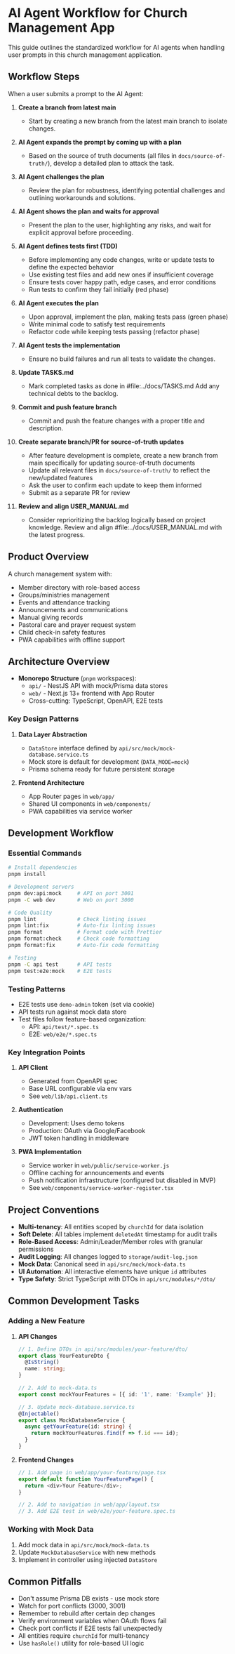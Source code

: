 # AI Agent Workflow for Church Management App

This guide outlines the standardized workflow for AI agents when handling user prompts in this church management application.

## Workflow Steps

When a user submits a prompt to the AI Agent:

1. **Create a branch from latest main**
   - Start by creating a new branch from the latest main branch to isolate changes.

2. **AI Agent expands the prompt by coming up with a plan**
   - Based on the source of truth documents (all files in `docs/source-of-truth/`), develop a detailed plan to attack the task.

3. **AI Agent challenges the plan**
   - Review the plan for robustness, identifying potential challenges and outlining workarounds and solutions.

4. **AI Agent shows the plan and waits for approval**
   - Present the plan to the user, highlighting any risks, and wait for explicit approval before proceeding.

5. **AI Agent defines tests first (TDD)**
   - Before implementing any code changes, write or update tests to define the expected behavior
   - Use existing test files and add new ones if insufficient coverage
   - Ensure tests cover happy path, edge cases, and error conditions
   - Run tests to confirm they fail initially (red phase)

6. **AI Agent executes the plan**
   - Upon approval, implement the plan, making tests pass (green phase)
   - Write minimal code to satisfy test requirements
   - Refactor code while keeping tests passing (refactor phase)

7. **AI Agent tests the implementation**
   - Ensure no build failures and run all tests to validate the changes.

8. **Update TASKS.md**
   - Mark completed tasks as done in #file:../docs/TASKS.md Add any technical debts to the backlog.

9. **Commit and push feature branch**
   - Commit and push the feature changes with a proper title and description.

10. **Create separate branch/PR for source-of-truth updates**
    - After feature development is complete, create a new branch from main specifically for updating source-of-truth documents
    - Update all relevant files in `docs/source-of-truth/` to reflect the new/updated features
    - Ask the user to confirm each update to keep them informed
    - Submit as a separate PR for review

11. **Review and align USER_MANUAL.md**
    - Consider reprioritizing the backlog logically based on project knowledge. Review and align #file:../docs/USER_MANUAL.md with the latest progress.

## Product Overview

A church management system with:

- Member directory with role-based access
- Groups/ministries management
- Events and attendance tracking
- Announcements and communications
- Manual giving records
- Pastoral care and prayer request system
- Child check-in safety features
- PWA capabilities with offline support

## Architecture Overview

- **Monorepo Structure** (`pnpm` workspaces):
  - `api/` - NestJS API with mock/Prisma data stores
  - `web/` - Next.js 13+ frontend with App Router
  - Cross-cutting: TypeScript, OpenAPI, E2E tests

### Key Design Patterns

1. **Data Layer Abstraction**
   - `DataStore` interface defined by `api/src/mock/mock-database.service.ts`
   - Mock store is default for development (`DATA_MODE=mock`)
   - Prisma schema ready for future persistent storage

2. **Frontend Architecture**
   - App Router pages in `web/app/`
   - Shared UI components in `web/components/`
   - PWA capabilities via service worker

## Development Workflow

### Essential Commands

```bash
# Install dependencies
pnpm install

# Development servers
pnpm dev:api:mock     # API on port 3001
pnpm -C web dev       # Web on port 3000

# Code Quality
pnpm lint             # Check linting issues
pnpm lint:fix         # Auto-fix linting issues
pnpm format           # Format code with Prettier
pnpm format:check     # Check code formatting
pnpm format:fix       # Auto-fix code formatting

# Testing
pnpm -C api test      # API tests
pnpm test:e2e:mock    # E2E tests
```

### Testing Patterns

- E2E tests use `demo-admin` token (set via cookie)
- API tests run against mock data store
- Test files follow feature-based organization:
  - API: `api/test/*.spec.ts`
  - E2E: `web/e2e/*.spec.ts`

### Key Integration Points

1. **API Client**
   - Generated from OpenAPI spec
   - Base URL configurable via env vars
   - See `web/lib/api.client.ts`

2. **Authentication**
   - Development: Uses demo tokens
   - Production: OAuth via Google/Facebook
   - JWT token handling in middleware

3. **PWA Implementation**
   - Service worker in `web/public/service-worker.js`
   - Offline caching for announcements and events
   - Push notification infrastructure (configured but disabled in MVP)
   - See `web/components/service-worker-register.tsx`

## Project Conventions

- **Multi-tenancy**: All entities scoped by `churchId` for data isolation
- **Soft Delete**: All tables implement `deletedAt` timestamp for audit trails
- **Role-Based Access**: Admin/Leader/Member roles with granular permissions
- **Audit Logging**: All changes logged to `storage/audit-log.json`
- **Mock Data**: Canonical seed in `api/src/mock/mock-data.ts`
- **UI Automation**: All interactive elements have unique `id` attributes
- **Type Safety**: Strict TypeScript with DTOs in `api/src/modules/*/dto/`

## Common Development Tasks

### Adding a New Feature

1. **API Changes**
   ```typescript
   // 1. Define DTOs in api/src/modules/your-feature/dto/
   export class YourFeatureDto {
     @IsString()
     name: string;
   }

   // 2. Add to mock-data.ts
   export const mockYourFeatures = [{ id: '1', name: 'Example' }];

   // 3. Update mock-database.service.ts
   @Injectable()
   export class MockDatabaseService {
     async getYourFeature(id: string) {
       return mockYourFeatures.find(f => f.id === id);
     }
   }
   ```

2. **Frontend Changes**
   ```typescript
   // 1. Add page in web/app/your-feature/page.tsx
   export default function YourFeaturePage() {
     return <div>Your Feature</div>;
   }

   // 2. Add to navigation in web/app/layout.tsx
   // 3. Add E2E test in web/e2e/your-feature.spec.ts
   ```

### Working with Mock Data

1. Add mock data in `api/src/mock/mock-data.ts`
2. Update `MockDatabaseService` with new methods
3. Implement in controller using injected `DataStore`

## Common Pitfalls

- Don't assume Prisma DB exists - use mock store
- Watch for port conflicts (3000, 3001)
- Remember to rebuild after certain dep changes
- Verify environment variables when OAuth flows fail
- Check port conflicts if E2E tests fail unexpectedly
- All entities require `churchId` for multi-tenancy
- Use `hasRole()` utility for role-based UI logic
